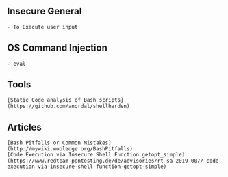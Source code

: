 ## Insecure General
    - To Execute user input


## OS Command Injection
    - eval

## Tools
    [Static Code analysis of Bash scripts](https://github.com/anordal/shellharden)

## Articles

    [Bash Pitfalls or Common Mistakes](http://mywiki.wooledge.org/BashPitfalls)
    [Code Execution via Insecure Shell Function getopt_simple](https://www.redteam-pentesting.de/de/advisories/rt-sa-2019-007/-code-execution-via-insecure-shell-function-getopt-simple)
    